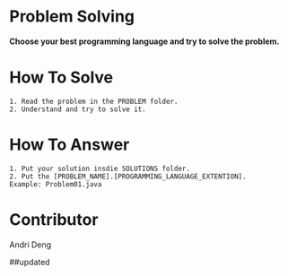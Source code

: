 # Problem Solving

**Choose your best programming language and try to solve the problem.**

# How To Solve

```
1. Read the problem in the PROBLEM folder.
2. Understand and try to solve it.
```

# How To Answer

```
1. Put your solution insdie SOLUTIONS folder.
2. Put the [PROBLEM_NAME].[PROGRAMMING_LANGUAGE_EXTENTION].
Example: Problem01.java
```

# Contributor

Andri Deng

##updated
